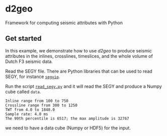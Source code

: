 # d2geo
Framework for computing seismic attributes with Python

## Get started

In this example, we demonstrate how to use *d2geo* to produce seismic attributes in the inlines, crosslines, timeslices, and the whole volume of Dutch F3 seismic data. 

Read the SEGY file. There are Python libraries that can be used to read SEGY, for instance [`segyio`](https://github.com/equinor/segyio). 

Run the script [`read_segy.py`]() and it will read the SEGY and produce a Numpy cube called `data`. 

```
Inline range from 100 to 750
Crossline range from 300 to 1250
TWT from 4.0 to 1848.0
Sample rate: 4.0 ms
The 99th percentile is 6517; the max amplitude is 32767
```

we need to have a data cube (Numpy or HDF5) for the input. 
